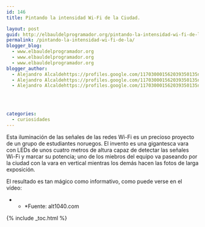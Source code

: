 ```yaml
---
id: 146
title: Pintando la intensidad Wi-Fi de la Ciudad.

layout: post
guid: http://elbauldelprogramador.org/pintando-la-intensidad-wi-fi-de-la-ciudad/
permalink: /pintando-la-intensidad-wi-fi-de-la/
blogger_blog:
  - www.elbauldelprogramador.org
  - www.elbauldelprogramador.org
  - www.elbauldelprogramador.org
blogger_author:
  - Alejandro Alcaldehttps://profiles.google.com/117030001562039350135noreply@blogger.com
  - Alejandro Alcaldehttps://profiles.google.com/117030001562039350135noreply@blogger.com
  - Alejandro Alcaldehttps://profiles.google.com/117030001562039350135noreply@blogger.com

  
  
  
categories:
  - curiosidades
---
```

Esta iluminación de las señales de las redes Wi-Fi es un precioso proyecto de un grupo de estudiantes noruegos. El invento es una gigantesca vara con LEDs de unos cuatro metros de altura capaz de detectar las señales Wi-Fi y marcar su potencia; uno de los miebros del equipo va paseando por la ciudad con la vara en vertical mientras los demás hacen las fotos de larga exposición.

El resultado es tan mágico como informativo, como puede verse en el vídeo:  
<!--more-->

<div style="align:center;">
</div>

* * *Fuente: alt1040.com</p> 



{% include _toc.html %}
